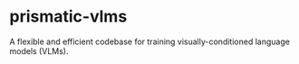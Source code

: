 # prismatic-vlms
A flexible and efficient codebase for training visually-conditioned language models (VLMs).
